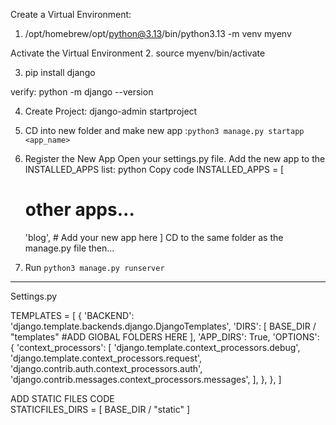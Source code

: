 Create a Virtual Environment:

1. /opt/homebrew/opt/python@3.13/bin/python3.13 -m venv myenv

Activate the Virtual Environment 2. source myenv/bin/activate

3. pip install django

verify: python -m django --version

4. Create Project: django-admin startproject <name>

5. CD into new folder and make new app :`python3 manage.py startapp <app_name>`

6. Register the New App
Open your settings.py file.
Add the new app to the INSTALLED_APPS list:
python
Copy code
INSTALLED_APPS = [
    # other apps...
    'blog',  # Add your new app here
]
CD to the same folder as the manage.py file then...
6. Run `python3 manage.py runserver`
----------------------------------------------------------------------------------
Settings.py

TEMPLATES = [
    {
        'BACKEND': 'django.template.backends.django.DjangoTemplates',
        'DIRS': [
            BASE_DIR / "templates" #ADD GlOBAL FOLDERS HERE 
        ],
        'APP_DIRS': True,
        'OPTIONS': {
            'context_processors': [
                'django.template.context_processors.debug',
                'django.template.context_processors.request',
                'django.contrib.auth.context_processors.auth',
                'django.contrib.messages.context_processors.messages',
            ],
        },
    },
]
 
ADD STATIC FILES CODE  
STATICFILES_DIRS = [
    BASE_DIR / "static"
]

